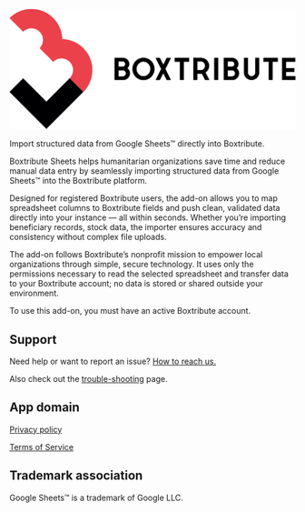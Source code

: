 ![logo](./boxtribute-logo.png)

Import structured data from Google Sheets™ directly into Boxtribute.

Boxtribute Sheets helps humanitarian organizations save time and reduce manual data entry by seamlessly importing structured data from Google Sheets™ into the Boxtribute platform.

Designed for registered Boxtribute users, the add-on allows you to map spreadsheet columns to Boxtribute fields and push clean, validated data directly into your instance — all within seconds. Whether you’re importing beneficiary records, stock data, the importer ensures accuracy and consistency without complex file uploads.

The add-on follows Boxtribute’s nonprofit mission to empower local organizations through simple, secure technology. It uses only the permissions necessary to read the selected spreadsheet and transfer data to your Boxtribute account; no data is stored or shared outside your environment.

To use this add-on, you must have an active Boxtribute account.

## Support

Need help or want to report an issue? [How to reach us.](./support.md)

Also check out the [trouble-shooting](./troubleshoot.md) page.

## App domain

[Privacy policy](./privacy-policy.md)

[Terms of Service](./terms-of-service.md)

## Trademark association

Google Sheets™ is a trademark of Google LLC.
